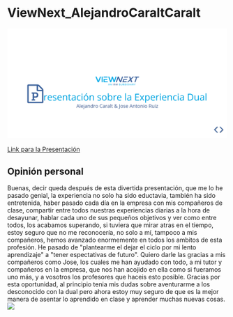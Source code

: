 # ViewNext_AlejandroCaraltCaralt
<img src="Presentacion.png" >

[Link para la Presentación](https://cdn.rawgit.com/AlejandroCaralt/ViewNext_AlejandroCaraltCaralt/e2ae7c27/dist/Presentacion/index.html)

## Opinión personal
Buenas, decir queda después de esta divertida presentación, que me lo he pasado genial, la experiencia no solo ha sido eductavia, también ha sido entretenida, haber pasado cada día
  en la empresa con mis compañeros de clase, compartir entre todos nuestras experiencias diarias a la hora de desayunar, hablar cada uno de sus pequeños objetivos  y ver
  como entre todos, los acabamos superando, si tuviera que mirar atras en el tiempo, estoy seguro que no me reconocería, no solo a mí, tampoco a mis compañeros, hemos avanzado enormemente
  en todos los ambitos de esta profesión. He pasado de "plantearme el dejar el ciclo por mi lento aprendizaje" a "tener espectativas de futuro". Quiero darle las gracias a mis compañeros como Jose,
  los cuales me han ayudado con todo, a mi tutor y compañeros en la empresa, que nos han acojido en ella como si fueramos uno más, y a vosotros los profesores que haceis
  esto posible. Gracias por esta oportunidad, al principio tenia mis dudas sobre aventurarme a los desconocido con la dual pero ahora estoy muy seguro de que es la mejor manera de asentar lo
  aprendido en clase y aprender muchas nuevas cosas.
<img src="./dist/Presentacion/assets/img2/alejandro.png" width="300px">
